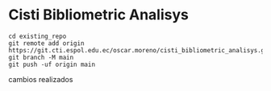 # Cisti Bibliometric Analisys

```
cd existing_repo
git remote add origin https://git.cti.espol.edu.ec/oscar.moreno/cisti_bibliometric_analisys.git
git branch -M main
git push -uf origin main
```

cambios realizados